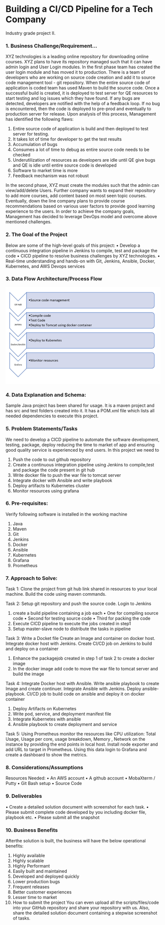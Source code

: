 # Building a CI/CD Pipeline for a Tech Company

Industry grade project II.

### 1. Business Challenge/Requirement...
XYZ technologies is a leading online repository for downloading online courses. XYZ plans to have its
repository managed such that it can have admin login and User Login modules. In the first phase team
has created the user login module and has moved it to production. There is a team of developers who
are working on source code creation and add it to source code management tool - git repository.
When the entire source code of application is coded team has used Maven to build the source code.
Once a successful build is created, it is deployed to test server for QE resources to start testing and log
issues which they have found. If any bugs are detected, developers are notified with the help of a
feedback loop. If no bug is encountered, then the code is deployed to pre-prod and eventually to
production server for release. Upon analysis of this process, Management has identified the following
flaws:

1. Entire source code of application is build and then deployed to test server for testing.
2. It takes lot of time for developer to get the test results
3. Accumulation of bugs
4. Consumes a lot of time to debug as entire source code needs to be checked
5. Underutilization of resources as developers are idle until QE give bugs and QE is idle until
entire source code is developed
6. Software to market time is more
7. Feedback mechanism was not robust

In the second phase, XYZ must create the modules such that the admin can view/add/delete Users.
Further company wants to expand their repository to add more courses, add content based on most
seen topic courses. Eventually, down the line company plans to provide course recommendations
based on various user factors to provide good learning experience to the users. In order to achieve the
company goals, Management has decided to leverage DevOps model and overcome above mentioned
challenges.

### 2. The Goal of the Project
Below are some of the high-level goals of this project:
• Develop a continuous integration pipeline in Jenkins to compile, test and package the code
• CICD pipeline to resolve business challenges by XYZ technologies.
• Real-time understanding and hands-on with Git, Jenkins, Ansible, Docker, Kubernetes, and
AWS Devops services

### 3. Data Flow Architecture/Process Flow
![image](./assets/abc_dataflow.png)

### 4. Data Explanation and Schema:
Sample Java project has been shared for usage. It is a maven project and has src and test folders created into it.
It has a POM.xml file which lists all needed dependencies to execute this project.

### 5. Problem Statements/Tasks
We need to develop a CICD pipeline to automate the software development, testing, package, deploy
reducing the time to market of app and ensuring good quality service is experienced by end users. In this
project we need to
1. Push the code to out github repository
2. Create a continuous integration pipeline using Jenkins to compile,test and package the code present
in git hub
3. Write docker file to push the war file to tomcat server
4. Integrate docker with Ansible and write playbook
5. Deploy artifacts to Kubernetes cluster
6. Monitor resources using grafana

### 6. Pre-requisites:
Verify following software is installed in the working machine
1. Java
2. Maven
3. Git
4. Jenkins
5. Docker
6. Ansible
7. Kubernetes
8. Grafana
9. Prometheus

### 7. Approach to Solve:

Task 1: Clone the project from git hub link shared in resources to your local machine. Build the code using
maven commands.

Task 2: Setup git repository and push the source code. Login to Jenkins
1. create a build pipeline containing a job each
• One for compiling source code
• Second for testing source code
• Third for packing the code
2. Execute CICD pipeline to execute the jobs created in step1
3. Setup master-slave node to distribute the tasks in pipeline

Task 3: Write a Docket file Create an Image and container on docker host. Integrate docker host with
Jenkins. Create CI/CD job on Jenkins to build and deploy on a container
1. Enhance the packagejob created in step 1 of task 2 to create a docker image
2. In the docker image add code to move the war file to tomcat server and build the image

Task 4: Integrate Docker host with Ansible. Write ansible playbook to create Image and create continuer.
Integrate Ansible with Jenkins. Deploy ansible-playbook. CI/CD job to build code on ansible and deploy
it on docker container
1. Deploy Artifacts on Kubernetes
2. Write pod, service, and deployment manifest file
3. Integrate Kubernetes with ansible
4. Ansible playbook to create deployment and service

Task 5: Using Prometheus monitor the resources like CPU utilization: Total Usage, Usage per core, usage
breakdown, Memory , Network on the instance by providing the end points in local host. Install node
exporter and add URL to target in Prometheus. Using this data login to Grafana and create a
dashboard to show the metrics.


### 8. Considerations/Assumptions
Resources Needed:
• An AWS account
• A github account
• MobaXterm / Putty
• Git Bash setup
• Source Code

### 9. Deliverables
• Create a detailed solution document with screenshot for each task.
• Please submit complete code developed by you including docker file, playbook etc.
• Please submit all the snapshot

### 10. Business Benefits
Afterthe solution is built, the business will have the below operational benefits:
1. Highly available
2. Highly scalable
3. Highly Performant
4. Easily built and maintained
5. Developed and deployed quickly
6. Lower production bugs
7. Frequent releases
8. Better customer experiences
9. Lesser time to market
11. How to submit the project
You can even upload all the scripts/files/code into your GitHub repository and share your repository
with us.
Also, share the detailed solution document containing a stepwise screenshot of tasks.
